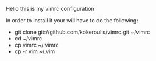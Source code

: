 Hello this is my vimrc configuration

In order to install it your will have to do the following:

* git clone git://github.com/kokeroulis/vimrc.git ~/vimrc
* cd ~/vimrc
* cp vimrc ~/.vimrc
* cp -r vim ~/.vim
